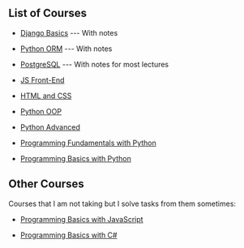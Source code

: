 ## List of Courses

-   [Django Basics](https://github.com/vanya-koleva/softuni_courses/tree/main/django_basics) --- With notes

-   [Python ORM](https://github.com/vanya-koleva/softuni_courses/tree/main/python_orm) --- With notes

-   [PostgreSQL](https://github.com/vanya-koleva/softuni_courses/tree/main/postgresql) --- With notes for most lectures

-   [JS Front-End](https://github.com/vanya-koleva/softuni_courses/tree/main/js_front_end)

-   [HTML and CSS](https://github.com/vanya-koleva/softuni_courses/tree/main/html_and_css)

-   [Python OOP](https://github.com/vanya-koleva/softuni_courses/tree/main/python_oop)

-   [Python Advanced](https://github.com/vanya-koleva/softuni_courses/tree/main/python_advanced)

-   [Programming Fundamentals with Python](https://github.com/vanya-koleva/softuni_courses/tree/main/fundamentals)

-   [Programming Basics with Python](https://github.com/vanya-koleva/softuni_courses/tree/main/Programming_Basics)

## Other Courses

Courses that I am not taking but I solve tasks from them sometimes:

-   [Programming Basics with JavaScript](https://github.com/vanya-koleva/softuni_courses/tree/main/js_basics)

-   [Programming Basics with C#](https://github.com/vanya-koleva/softuni_courses/tree/main/csharp_basics)

